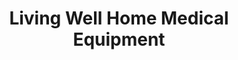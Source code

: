 ---
title: "Living Well Home Medical Equipment"
url: /bowmanville/living-well-home-medical-equipment/
shop: Sanitätshaus
---